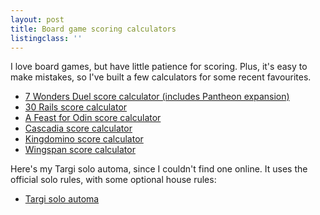 ```yaml
---
layout: post
title: Board game scoring calculators
listingclass: ''
---
```


I love board games, but have little patience for scoring. Plus, it's easy to make mistakes, so I've built a few calculators for some recent favourites.

- [7 Wonders Duel score calculator (includes Pantheon expansion)](//ronansprake.co.uk/7-wonders-duel-score-calculator)
- [30 Rails score calculator](//ronansprake.co.uk/30-rails-score-calculator)
- [A Feast for Odin score calculator](//ronansprake.co.uk/feast-for-odin-score-calculator)
- [Cascadia score calculator](//ronansprake.co.uk/cascadia-score-calculator)
- [Kingdomino score calculator](//ronansprake.co.uk/kingdomino-score-calculator)
- [Wingspan score calculator](//ronansprake.co.uk/wingspan-score-calculator)

Here's my Targi solo automa, since I couldn't find one online. It uses the official solo rules, with some optional house rules:

- [Targi solo automa](//ronansprake.co.uk/targi-solo-automa)
